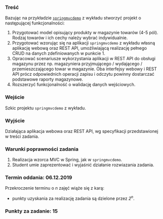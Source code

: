 ### Treść
Bazując na przykładzie 
[``springmvcdemo``](https://gitlab.com/technologie-java-enterprise-2019/lectures/tree/master/springmvcdemo) 
z wykładu stworzyć projekt 
o następującej funkcjonalności:
1. Przygotować model opisujący produkty w magazynie towarów (4-5 pól). 
    Rodzaj towarów i ich cechy należy wybrać indywidualnie. 
2. Przygotować wzorując się na aplikacji ``springmvcdemo`` z wykładu własną aplikację 
    webową oraz REST API, umożliwiającą realizację pełnego CRUD na danych zdefiniowanych w punkcie 1.
3. Opracować scenariusze wykorzystania aplikacji w REST API do obsługi magazynu przez np. 
    magazyniera przyjmującego / wydającego / przemieszczającego towar w magazynie. 
    Oba interfejsy webowy i REST API prócz odpowiednich operacji zapisu i odczytu
    powinny dostarczać podstawowe raporty magazynowe. 
4. Rozszerzyć funkcjonalność o walidację danych wejściowych.

### Wejście
Szkic projektu ```springmvcdemo``` z wykładu.
### Wyjście
Działająca aplikacja webowa oraz REST API, wg specyfikacji przedstawionej w treści zadania.

### Warunki poprawności zadania
1. Realizacja wzorca MVC w Spring, jak w ```springmvcdemo```.
2. Student umie zaprezentować i wyjaśnić działanie rozwiazania zadania.

### Termin oddania: 06.12.2019
Przekroczenie terminu o *n* zajęć wiąże się z karą:
- punkty uzyskania za realizację zadania są dzielone przez *2<sup>n</sup>*.

### Punkty za zadanie: 15